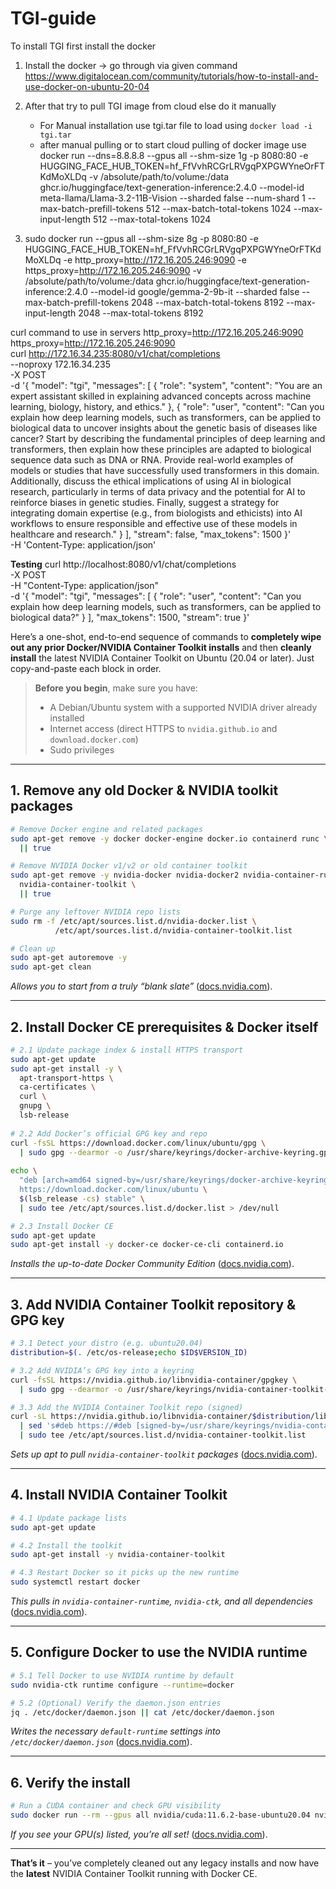 # TGI-guide
To install TGI first install the docker

1. Install the docker -> go through via given command https://www.digitalocean.com/community/tutorials/how-to-install-and-use-docker-on-ubuntu-20-04
2. After that try to pull TGI image from cloud else do it manually
     - For Manual installation use tgi.tar file to load using
         ``` docker load -i tgi.tar ```
    - after manual pulling or to start cloud pulling of docker image use
        docker run --dns=8.8.8.8 --gpus all --shm-size 1g -p 8080:80 -e HUGGING_FACE_HUB_TOKEN=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 -v /absolute/path/to/volume:/data ghcr.io/huggingface/text-generation-inference:2.4.0 --model-id meta-llama/Llama-3.2-11B-Vision --sharded false --num-shard 1 --max-batch-prefill-tokens 512 --max-batch-total-tokens 1024 --max-input-length 512 --max-total-tokens 1024

3. sudo docker run --gpus all --shm-size 8g -p 8080:80 -e HUGGING_FACE_HUB_TOKEN=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 -e http_proxy=http://172.16.205.246:9090 -e https_proxy=http://172.16.205.246:9090 -v /absolute/path/to/volume:/data ghcr.io/huggingface/text-generation-inference:2.4.0 --model-id google/gemma-2-9b-it --sharded false --max-batch-prefill-tokens 2048 --max-batch-total-tokens 8192 --max-input-length 2048 --max-total-tokens 8192


curl command to use in servers
http_proxy=http://172.16.205.246:9090 \
https_proxy=http://172.16.205.246:9090 \
curl http://172.16.34.235:8080/v1/chat/completions \
    --noproxy 172.16.34.235 \
    -X POST \
    -d '{
  "model": "tgi",
  "messages": [
    {
      "role": "system",
      "content": "You are an expert assistant skilled in explaining advanced concepts across machine learning, biology, history, and ethics."
    },
    {
      "role": "user",
      "content": "Can you explain how deep learning models, such as transformers, can be applied to biological data to uncover insights about the genetic basis of diseases like cancer? Start by describing the fundamental principles of deep learning and transformers, then explain how these principles are adapted to biological sequence data such as DNA or RNA. Provide real-world examples of models or studies that have successfully used transformers in this domain. Additionally, discuss the ethical implications of using AI in biological research, particularly in terms of data privacy and the potential for AI to reinforce biases in genetic studies. Finally, suggest a strategy for integrating domain expertise (e.g., from biologists and ethicists) into AI workflows to ensure responsible and effective use of these models in healthcare and research."
    }
  ],
  "stream": false,
  "max_tokens": 1500
}' \
    -H 'Content-Type: application/json'



**Testing**
curl http://localhost:8080/v1/chat/completions \
  -X POST \
  -H "Content-Type: application/json" \
  -d '{
    "model": "tgi",
    "messages": [
      {
        "role": "user",
        "content": "Can you explain how deep learning models, such as transformers, can be applied to biological data?"
      }
    ],
    "max_tokens": 1500,
    "stream": true
  }'





  Here’s a one-shot, end-to-end sequence of commands to **completely wipe out any prior Docker/NVIDIA Container Toolkit installs** and then **cleanly install** the latest NVIDIA Container Toolkit on Ubuntu (20.04 or later). Just copy-and-paste each block in order.

> **Before you begin**, make sure you have:
>
> * A Debian/Ubuntu system with a supported NVIDIA driver already installed
> * Internet access (direct HTTPS to `nvidia.github.io` and `download.docker.com`)
> * Sudo privileges

---

## 1. Remove any old Docker & NVIDIA toolkit packages

```bash
# Remove Docker engine and related packages
sudo apt-get remove -y docker docker-engine docker.io containerd runc \
  || true

# Remove NVIDIA Docker v1/v2 or old container toolkit
sudo apt-get remove -y nvidia-docker nvidia-docker2 nvidia-container-runtime \
  nvidia-container-toolkit \
  || true

# Purge any leftover NVIDIA repo lists
sudo rm -f /etc/apt/sources.list.d/nvidia-docker.list \
          /etc/apt/sources.list.d/nvidia-container-toolkit.list

# Clean up
sudo apt-get autoremove -y
sudo apt-get clean
```

*Allows you to start from a truly “blank slate”* ([docs.nvidia.com][1]).

---

## 2. Install Docker CE prerequisites & Docker itself

```bash
# 2.1 Update package index & install HTTPS transport
sudo apt-get update                                              
sudo apt-get install -y \
  apt-transport-https \
  ca-certificates \
  curl \
  gnupg \
  lsb-release                                                  
                                                               
# 2.2 Add Docker’s official GPG key and repo                     
curl -fsSL https://download.docker.com/linux/ubuntu/gpg \
  | sudo gpg --dearmor -o /usr/share/keyrings/docker-archive-keyring.gpg   
                                                                        
echo \
  "deb [arch=amd64 signed-by=/usr/share/keyrings/docker-archive-keyring.gpg] \
  https://download.docker.com/linux/ubuntu \
  $(lsb_release -cs) stable" \
  | sudo tee /etc/apt/sources.list.d/docker.list > /dev/null            

# 2.3 Install Docker CE                                             
sudo apt-get update                                                  
sudo apt-get install -y docker-ce docker-ce-cli containerd.io       
```

*Installs the up-to-date Docker Community Edition* ([docs.nvidia.com][1]).

---

## 3. Add NVIDIA Container Toolkit repository & GPG key

```bash
# 3.1 Detect your distro (e.g. ubuntu20.04)
distribution=$(. /etc/os-release;echo $ID$VERSION_ID)

# 3.2 Add NVIDIA’s GPG key into a keyring
curl -fsSL https://nvidia.github.io/libnvidia-container/gpgkey \
  | sudo gpg --dearmor -o /usr/share/keyrings/nvidia-container-toolkit-keyring.gpg

# 3.3 Add the NVIDIA Container Toolkit repo (signed)
curl -sL https://nvidia.github.io/libnvidia-container/$distribution/libnvidia-container.list \
  | sed 's#deb https://#deb [signed-by=/usr/share/keyrings/nvidia-container-toolkit-keyring.gpg] https://#g' \
  | sudo tee /etc/apt/sources.list.d/nvidia-container-toolkit.list
```

*Sets up apt to pull `nvidia-container-toolkit` packages* ([docs.nvidia.com][1]).

---

## 4. Install NVIDIA Container Toolkit

```bash
# 4.1 Update package lists
sudo apt-get update

# 4.2 Install the toolkit
sudo apt-get install -y nvidia-container-toolkit

# 4.3 Restart Docker so it picks up the new runtime
sudo systemctl restart docker
```

*This pulls in `nvidia-container-runtime`, `nvidia-ctk`, and all dependencies* ([docs.nvidia.com][1]).

---

## 5. Configure Docker to use the NVIDIA runtime

```bash
# 5.1 Tell Docker to use NVIDIA runtime by default
sudo nvidia-ctk runtime configure --runtime=docker

# 5.2 (Optional) Verify the daemon.json entries
jq . /etc/docker/daemon.json || cat /etc/docker/daemon.json
```

*Writes the necessary `default-runtime` settings into `/etc/docker/daemon.json`* ([docs.nvidia.com][2]).

---

## 6. Verify the install

```bash
# Run a CUDA container and check GPU visibility
sudo docker run --rm --gpus all nvidia/cuda:11.6.2-base-ubuntu20.04 nvidia-smi
```

*If you see your GPU(s) listed, you’re all set!* ([docs.nvidia.com][3]).

---

**That’s it** – you’ve completely cleaned out any legacy installs and now have the **latest** NVIDIA Container Toolkit running with Docker CE.

[1]: https://docs.nvidia.com/datacenter/cloud-native/container-toolkit/1.13.5/install-guide.html?utm_source=chatgpt.com "Installation Guide — container-toolkit 1.13.5 documentation"
[2]: https://docs.nvidia.com/datacenter/cloud-native/container-toolkit/install-guide.html?utm_source=chatgpt.com "Installing the NVIDIA Container Toolkit"
[3]: https://docs.nvidia.com/datacenter/cloud-native/container-toolkit/1.8.1/install-guide.html?utm_source=chatgpt.com "Installation Guide — container-toolkit 1.8.1 documentation"

